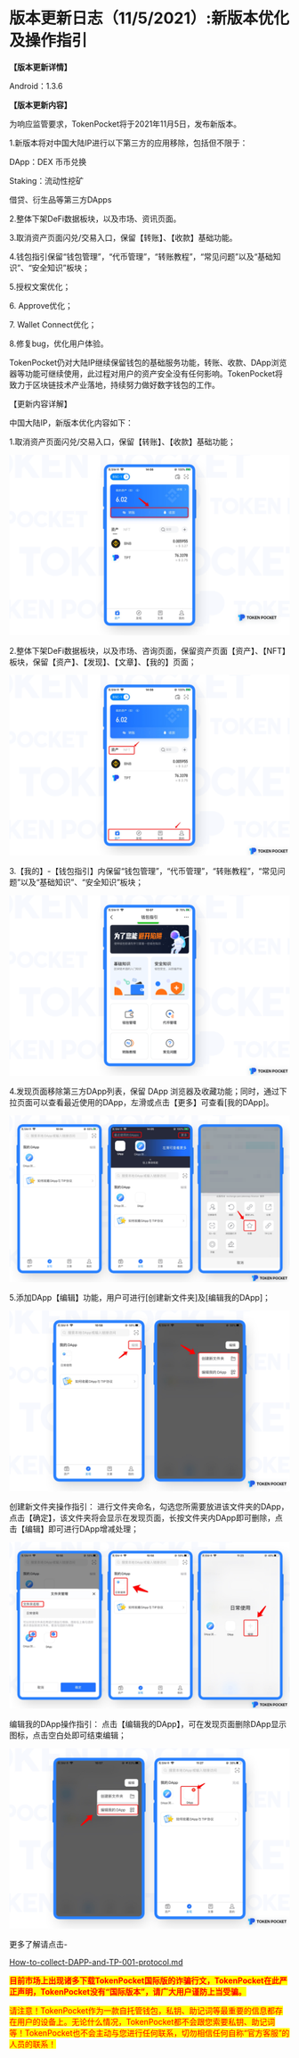 # 版本更新日志（11/5/2021）:新版本优化及操作指引

**【版本更新详情】**

Android：1.3.6



**【版本更新内容】**

为响应监管要求，TokenPocket将于2021年11月5日，发布新版本。

1.新版本将对中国大陆IP进行以下第三方的应用移除，包括但不限于：

DApp：DEX 币币兑换&#x20;

Staking：流动性挖矿&#x20;

借贷、衍生品等第三方DApps&#x20;

2.整体下架DeFi数据板块，以及市场、资讯页面。

3.取消资产页面闪兑/交易入口，保留【转账】、【收款】基础功能。&#x20;

4.钱包指引保留“钱包管理”，“代币管理”，“转账教程”，“常见问题”以及“基础知识”、“安全知识”板块；&#x20;

5.授权文案优化；&#x20;

6\. Approve优化；&#x20;

7\. Wallet Connect优化；&#x20;

8.修复bug，优化用户体验。

TokenPocket仍对大陆IP继续保留钱包的基础服务功能，转账、收款、DApp浏览器等功能可继续使用，此过程对用户的资产安全没有任何影响。TokenPocket将致力于区块链技术产业落地，持续努力做好数字钱包的工作。



【更新内容详解】

中国大陆IP，新版本优化内容如下：

1.取消资产页面闪兑/交易入口，保留【转账】、【收款】基础功能；

![](<../../.gitbook/assets/1 (22) (1).png>)

2.整体下架DeFi数据板块，以及市场、咨询页面，保留资产页面【资产】、【NFT】板块，保留【资产】、【发现】、【文章】、【我的】页面；

![](<../../.gitbook/assets/1 拷贝 (1).png>)

3.【我的】-【钱包指引】内保留“钱包管理”，“代币管理”，“转账教程”，“常见问题”以及“基础知识”、“安全知识”板块；

![](<../../.gitbook/assets/1 拷贝 2 (1).png>)

4.发现页面移除第三方DApp列表，保留 DApp 浏览器及收藏功能；同时，通过下拉页面可以查看最近使用的DApp，左滑或点击【更多】可查看\[我的DApp]。

![](<../../.gitbook/assets/1 拷贝 3.png>)

5.添加DApp【编辑】功能，用户可进行\[创建新文件夹]及\[编辑我的DApp]；

![](<../../.gitbook/assets/1 拷贝 4.png>)

创建新文件夹操作指引： 进行文件夹命名，勾选您所需要放进该文件夹的DApp，点击【确定】，该文件夹将会显示在发现页面，长按文件夹内DApp即可删除，点击【编辑】即可进行DApp增减处理；

![](<../../.gitbook/assets/1 拷贝 5.png>)

编辑我的DApp操作指引： 点击【编辑我的DApp】，可在发现页面删除DApp显示图标，点击空白处即可结束编辑；

![](<../../.gitbook/assets/1 拷贝 6.png>)

更多了解请点击-

[How-to-collect-DAPP-and-TP-001-protocol.md](../../wallet-operation/How-to-collect-DAPP-and-TP-001-protocol.md "mention")

<mark style="color:red;">**目前市场上出现诸多下载TokenPocket国际版的诈骗行文，TokenPocket在此严正声明，TokenPocket没有“国际版本”，请广大用户谨防上当受骗。**</mark>

<mark style="color:red;">请注意！TokenPocket作为一款自托管钱包，私钥、助记词等最重要的信息都存在用户的设备上。无论什么情况，TokenPocket都不会跟您索要私钥、助记词等！TokenPocket也不会主动与您进行任何联系，切勿相信任何自称“官方客服”的人员的联系！</mark>
